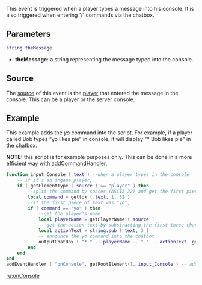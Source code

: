 This event is triggered when a player types a message into his console. It is also triggered when entering '/' commands via the chatbox.

Parameters
----------

``` lua
string theMessage
```

-   **theMessage**: a string representing the message typed into the console.

Source
------

The [source](/docs/event_system#event_source.md "wikilink") of this event is the [player](/docs/player.md "wikilink") that entered the message in the console. This can be a player or the server console.

Example
-------

This example adds the *yo* command into the script. For example, if a player called Bob types “yo likes pie” in console, it will display "\* Bob likes pie" in the chatbox.

  
**NOTE:** this script is for example purposes only. This can be done in a more efficient way with [addCommandHandler](/docs/addcommandhandler.md "wikilink").

``` lua
function input_Console ( text ) --when a player types in the console
    -- if it's an ingame player,
    if ( getElementType ( source ) == "player" ) then
        --split the command by spaces (ASCII 32) and get the first piece of text
        local command = gettok ( text, 1, 32 )
        --if the first piece of text was "yo",
        if ( command == "yo" ) then
            --get the player's name
            local playerName = getPlayerName ( source )
            -- get the action text by substracting the first three characters ("yo ")
            local actionText = string.sub ( text, 3 )
            -- announce the yo command into the chatbox
            outputChatBox ( "* " .. playerName .. " " .. actionText, getRootElement(), 255, 255, 0 )
        end
    end
end
addEventHandler ( "onConsole", getRootElement(), input_Console ) -- add an event handler for onConsole
```

[ru:onConsole](/docs/ru-onconsole.md "wikilink")
